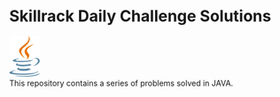 # Skillrack Daily Challenge Solutions



<img width="55" src="https://raw.githubusercontent.com/gilbarbara/logos/master/logos/java.svg"/></div></br>
This repository contains a series of problems solved in JAVA.
